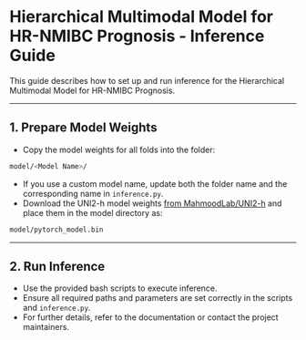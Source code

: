 # Hierarchical Multimodal Model for HR-NMIBC Prognosis - Inference Guide
This guide describes how to set up and run inference for the Hierarchical Multimodal Model for HR-NMIBC Prognosis.

---

## 1. Prepare Model Weights
- Copy the model weights for all folds into the folder:
```bash
model/<Model Name>/
```
- If you use a custom model name, update both the folder name and the corresponding name in `inference.py`.
- Download the UNI2-h model weights [from MahmoodLab/UNI2-h](https://huggingface.co/MahmoodLab/UNI2-h) and place them in the model directory as:
```bash
model/pytorch_model.bin
```
---

## 2. Run Inference
- Use the provided bash scripts to execute inference.
- Ensure all required paths and parameters are set correctly in the scripts and `inference.py`.
- For further details, refer to the documentation or contact the project maintainers.

